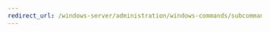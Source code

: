 ```yaml
---
redirect_url: /windows-server/administration/windows-commands/subcommand-set-transportserver.md
---
```

